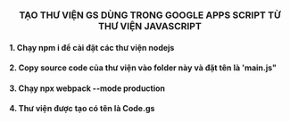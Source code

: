 <h3 align="center">TẠO THƯ VIỆN GS DÙNG TRONG GOOGLE APPS SCRIPT TỪ THƯ VIỆN JAVASCRIPT</h3>

#### 1. Chạy npm i để cài đặt các thư viện nodejs
#### 2. Copy source code của thư viện vào folder này và đặt tên là 'main.js"
#### 3. Chạy npx webpack --mode production
#### 4. Thư viện được tạo có tên là Code.gs